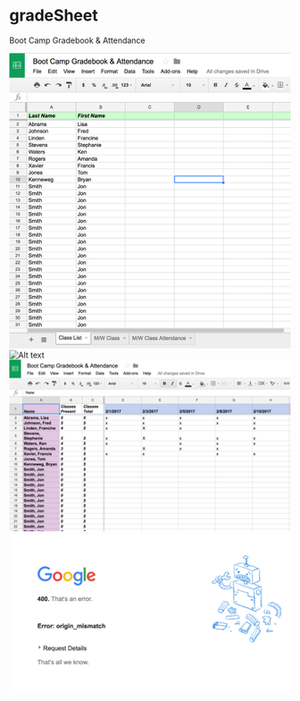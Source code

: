 # gradeSheet
Boot Camp Gradebook &amp; Attendance

![Alt text](/resources/1.png?raw=true "Class List")
![Alt text](/resources/2.png/to/img.jpg?raw=true "Grade List")
![Alt text](/resources/3.png?raw=true "Attendance")
![Alt text](/resources/error.png?raw=true "Upload Error")